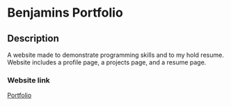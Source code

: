 # Benjamins Portfolio 

## Description 

A website made to demonstrate programming skills and to my hold resume. Website includes a profile page, a projects page, and a resume page.

### Website link

<a href="https://winkler102.github.io/Portfolio/">Portfolio</a>
